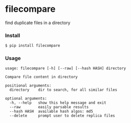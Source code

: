# filecompare
find duplicate files in a directory

### Install
```bash
$ pip install filecompare
```

### Usage

```
usage: filecompare [-h] [--raw] [--hash HASH] directory

Compare file content in directory

positional arguments:
  directory    dir to search, for all similar files

optional arguments:
  -h, --help   show this help message and exit
  --raw        easily parsable results
  --hash HASH  available hash algos: md5
  --delete     prompt user to delete replica files
```
